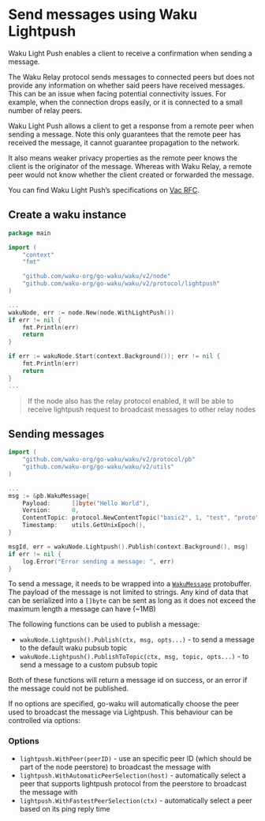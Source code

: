 Send messages using Waku Lightpush
===

Waku Light Push enables a client to receive a confirmation when sending a message.

The Waku Relay protocol sends messages to connected peers but does not provide any information on whether said peers have received messages. This can be an issue when facing potential connectivity issues. For example, when the connection drops easily, or it is connected to a small number of relay peers.

Waku Light Push allows a client to get a response from a remote peer when sending a message. Note this only guarantees that the remote peer has received the message, it cannot guarantee propagation to the network.

It also means weaker privacy properties as the remote peer knows the client is the originator of the message. Whereas with Waku Relay, a remote peer would not know whether the client created or forwarded the message.

You can find Waku Light Push’s specifications on [Vac RFC](https://rfc.vac.dev/spec/19/).


## Create a waku instance
```go
package main

import (
	"context"
    "fmt"

	"github.com/waku-org/go-waku/waku/v2/node"
	"github.com/waku-org/go-waku/waku/v2/protocol/lightpush"
)

...
wakuNode, err := node.New(node.WithLightPush())
if err != nil {
    fmt.Println(err)
    return
}

if err := wakuNode.Start(context.Background()); err != nil {
    fmt.Println(err)
    return
}
...

```
> If the node also has the relay protocol enabled, it will be able to receive lightpush request to broadcast messages to other relay nodes



## Sending messages

```go
import (
    "github.com/waku-org/go-waku/waku/v2/protocol/pb"
    "github.com/waku-org/go-waku/waku/v2/utils"
)

...
msg := &pb.WakuMessage{
    Payload:      []byte("Hello World"),
    Version:      0,
    ContentTopic: protocol.NewContentTopic("basic2", 1, "test", "proto").String(),
    Timestamp:    utils.GetUnixEpoch(),
}

msgId, err = wakuNode.Lightpush().Publish(context.Background(), msg)
if err != nil {
    log.Error("Error sending a message: ", err)
}
```


To send a message, it needs to be wrapped into a [`WakuMessage`](https://rfc.vac.dev/spec/14/) protobuffer. The payload of the message is not limited to strings. Any kind of data that can be serialized
into a `[]byte` can be sent as long as it does not exceed the maximum length a message can have (~1MB)

The following functions can be used to publish a message:
- `wakuNode.Lightpush().Publish(ctx, msg, opts...)` - to send a message to the default waku pubsub topic
- `wakuNode.Lightpush().PublishToTopic(ctx, msg, topic, opts...)` - to send a message to a custom pubsub topic

Both of these functions will return a message id on success, or an error if the message could not be published.

If no options are specified, go-waku will automatically choose the peer used to broadcast the message via Lightpush. This behaviour can be controlled via options:

### Options

- `lightpush.WithPeer(peerID)` - use an specific peer ID (which should be part of the node peerstore) to broadcast the message with 
- `lightpush.WithAutomaticPeerSelection(host)` - automatically select a peer that supports lightpush protocol from the peerstore to broadcast the message with
- `lightpush.WithFastestPeerSelection(ctx)` - automatically select a peer based on its ping reply time



